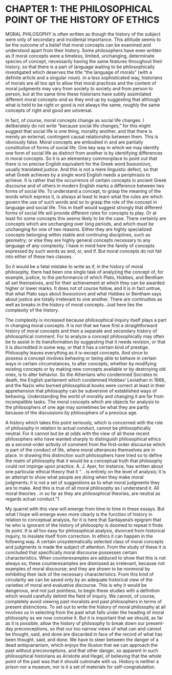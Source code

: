 CHAPTER 1: THE PHILOSOPHICAL POINT OF THE HISTORY OF ETHICS
===========================================================

MORAL PHILOSOPHY is often written as though the history of the subject
were only of secondary and incidental importance. This attitude seems to
be the outcome of a belief that moral concepts can be examined and
understood apart from their history. Some philosophers have even written
as if moral concepts were a timeless, limited, unchanging, determinate
species of concept, necessarily having the same features throughout
their history, so that there is a part of language waiting to be
philosophically investigated which deserves the title “the language of
morals” (with a definite article and a singular noun). In a less
sophisticated way, historians of morals are all too apt to allow that
moral practices and the content of moral judgments may vary from society
to society and from person to person, but at the same time these
historians have subtly assimilated different moral concepts-and so they
end up by suggesting that although what is held to be right or good is
not always the same, roughly the same concepts of right and good are
universal.

In fact, of course, moral concepts change as social life changes. I
deliberately do not write “because social life changes,” for this might
suggest that social life is one thing, morality another, and that there
is merely an external, contingent causal relationship between them. This
is obviously false. Moral concepts are embodied in and are partially
constitutive of forms of social life. One key way in which we may
identify one form of social life as distinct from another is by
identifying differences in moral concepts. So it is an elementary
commonplace to point out that there is no precise English equivalent for
the Greek word δικαιοσύνη, usually translated justice. And this is not a
mere linguistic defect, so that what Greek achieves by a single word
English needs a periphrasis to achieve. It is rather that the occurrence
of certain concepts in ancient Greek discourse and of others in modern
English marks a difference between two forms of social life. To
understand a concept, to grasp the meaning of the words which express
it, is always at least to learn what the rules are which govern the use
of such words and so to grasp the role of the concept in language and
social life. This in itself would suggest strongly that different forms
of social life will provide different roles for concepts to play. Or at
least for some concepts this seems likely to be the case. There
certainly are concepts which are unchanging over long periods, and which
must be unchanging for one of two reasons. Either they are highly
specialized concepts belonging within stable and continuing disciplines,
such as geometry; or else they are highly general concepts necessary to
any language of any complexity. I have in mind here the family of
concepts expressed by such words as and, or, and if. But moral concepts
do not fall into either of these two classes.

So it would be a fatal mistake to write as if, in the history of moral
philosophy, there had been one single task of analyzing the concept of,
for example, justice, to the performance of which Plato, Hobbes, and
Bentham all set themselves, and for their achievement at which they can
be awarded higher or lower marks. It does not of course follow, and it
is in fact untrue, that what Plato says about δικαιοσύνη and what Hobbes
or Bentham says about justice are totally irrelevant to one another.
There are continuities as well as breaks in the history of moral
concepts. Just here lies the complexity of the history.

The complexity is increased because philosophical inquiry itself plays a
part in changing moral concepts. It is not that we have first a
straightforward history of moral concepts and then a separate and
secondary history of philosophical comment. For to analyze a concept
philosophically may often be to assist in its transformation by
suggesting that it needs revision, or that it is discredited in some
way, or that it has a certain kind of prestige. Philosophy leaves
everything as it is-except concepts. And since to possess a concept
involves behaving or being able to behave in certain ways in certain
circumstances, to alter concepts, whether by modifying existing concepts
or by making new concepts available or by destroying old ones, is to
alter behavior. So the Athenians who condemned Socrates to death, the
English parliament which condemned Hobbes’ Leviathan in 1666, and the
Nazis who burned philosophical books were correct at least in their
apprehension that philosophy can be subversive of established ways of
behaving. Understanding the world of morality and changing it are far
from incompatible tasks. The moral concepts which are objects for
analysis to the philosophers of one age may sometimes be what they are
partly because of the discussions by philosophers of a previous age.

A history which takes this point seriously, which is concerned with the
role of philosophy in relation to actual conduct, cannot be
philosophically neutral. For it cannot but be at odds with the view of
all those recent philosophers who have wanted sharply to distinguish
philosophical ethics as a second-order activity of comment from the
first-order discourse which is part of the conduct of life, where moral
utterances themselves are in place. In drawing this distinction such
philosophers have tried so to define the realm of philosophy that it
would be a conceptual truth that philosophy could not impinge upon
practice. A. J. Ayer, for instance, has written about one particular
ethical theory that it “. . is entirely on the level of analysis; it is
an attempt to show what people are doing when they make moral judgments;
it is not a set of suggestions as to what moral judgments they are to
make. And this is true of all moral philosophy as I understand it. All
moral theories . in so far as they are philosophical theories, are
neutral as regards actual conduct.”1

My quarrel with this view will emerge from time to time in these essays.
But what I hope will emerge even more clearly is the function of history
in relation to conceptual analysis, for it is here that Santayana’s
epigram that he who is ignorant of the history of philosophy is doomed
to repeat it finds its point. It is all too easy for philosophical
analysis, divorced from historical inquiry, to insulate itself from
correction. In ethics it can happen in the following way. A certain
unsystematically selected class of moral concepts and judgments is made
the subject of attention. From the study of these it is concluded that
specifically moral discourse possesses certain characteristics. When
counterexamples are adduced to show that this is not always so, these
counterexamples are dismissed as irrelevant, because not examples of
moral discourse; and they are shown to be nonmoral by exhibiting their
lack of the necessary characteristics. From this kind of circularity we
can be saved only by an adequate historical view of the varieties of
moral and evaluative discourse. This is why it would be dangerous, and
not just pointless, to begin these studies with a definition which would
carefully delimit the field of inquiry. We cannot, of course, completely
avoid viewing past moralists and past philosophers in terms of present
distinctions. To set out to write the history of moral philosophy at all
involves us in selecting from the past what falls under the heading of
moral philosophy as we now conceive it. But it is important that we
should, as far as it is possible, allow the history of philosophy to
break down our present-day preconceptions, so that our too narrow views
of what can and cannot be thought, said, and done are discarded in face
of the record of what has been thought, said, and done. We have to steer
between the danger of a dead antiquarianism, which enjoys the illusion
that we can approach the past without preconceptions, and that other
danger, so apparent in such philosophical historians as Aristotle and
Hegel, of believing that the whole point of the past was that it should
culminate with us. History is neither a prison nor a museum, nor is it a
set of materials for self-congratulation.


